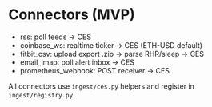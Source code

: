 # Connectors (MVP)
- rss: poll feeds → CES
- coinbase_ws: realtime ticker → CES (ETH-USD default)
- fitbit_csv: upload export .zip → parse RHR/sleep → CES
- email_imap: poll alert inbox → CES
- prometheus_webhook: POST receiver → CES

All connectors use `ingest/ces.py` helpers and register in `ingest/registry.py`.
